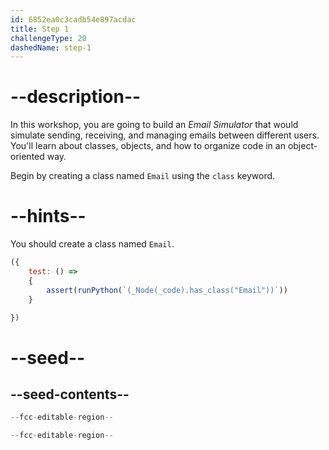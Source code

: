 ```yaml
---
id: 6852ea0c3cadb54e897acdac
title: Step 1
challengeType: 20
dashedName: step-1
---
```


# --description--

In this workshop, you are going to build an *Email Simulator* that would simulate sending, receiving, and managing emails between different users. You'll learn about classes, objects, and how to organize code in an object-oriented way.

Begin by creating a class named `Email` using the `class` keyword.

# --hints--

You should create a class named `Email`.

```js
({
    test: () => 
    {
        assert(runPython(`(_Node(_code).has_class("Email"))`))
    }

})
```

# --seed--

## --seed-contents--

```py
--fcc-editable-region--

--fcc-editable-region--
```
